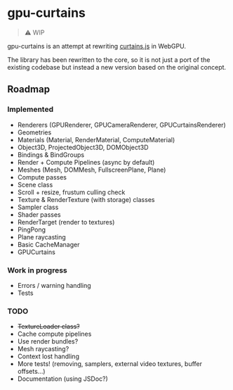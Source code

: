 # gpu-curtains

> :warning: WIP

gpu-curtains is an attempt at rewriting [curtains.js](https://github.com/martinlaxenaire/curtainsjs) in WebGPU.

The library has been rewritten to the core, so it is not just a port of the existing codebase but instead a new version based on the original concept.

## Roadmap

### Implemented

- Renderers (GPURenderer, GPUCameraRenderer, GPUCurtainsRenderer)
- Geometries
- Materials (Material, RenderMaterial, ComputeMaterial)
- Object3D, ProjectedObject3D, DOMObject3D
- Bindings & BindGroups
- Render + Compute Pipelines (async by default)
- Meshes (Mesh, DOMMesh, FullscreenPlane, Plane)
- Compute passes
- Scene class
- Scroll + resize, frustum culling check
- Texture & RenderTexture (with storage) classes
- Sampler class
- Shader passes 
- RenderTarget (render to textures)
- PingPong
- Plane raycasting
- Basic CacheManager
- GPUCurtains

### Work in progress

- Errors / warning handling
- Tests

### TODO

- ~~TextureLoader class?~~
- Cache compute pipelines
- Use render bundles?
- Mesh raycasting?
- Context lost handling
- More tests! (removing, samplers, external video textures, buffer offsets...)
- Documentation (using JSDoc?)
